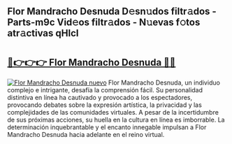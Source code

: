 ## Flor Mandracho Desnuda D𝚎sn𝚞dos filtr𝚊dos - Parts-m9c Vid𝚎os filtr𝚊dos - N𝚞evas f𝚘tos atr𝚊ctivas qHlcI

# <h2><a href="http://mb61yzw.tromn.icu/?c=Flor+Mandracho+Desnuda">🔗👉👉👉 Flor Mandracho Desnuda 🔗🔗</a></h2>

[![Flor Mandracho Desnuda nuevo](https://i.imgur.com/pEAQMta.gif)](http://mb61yzw.tromn.icu/?c=Flor+Mandracho+Desnuda)
Flor Mandracho Desnuda, un individuo complejo e intrigante, desafía la comprensión fácil. Su personalidad distintiva en línea ha cautivado y provocado a los espectadores, provocando debates sobre la expresión artística, la privacidad y las complejidades de las comunidades virtuales. A pesar de la incertidumbre de sus próximas acciones, su huella en la cultura en línea es imborrable. La determinación inquebrantable y el encanto innegable impulsan a Flor Mandracho Desnuda hacia adelante en el reino virtual.
